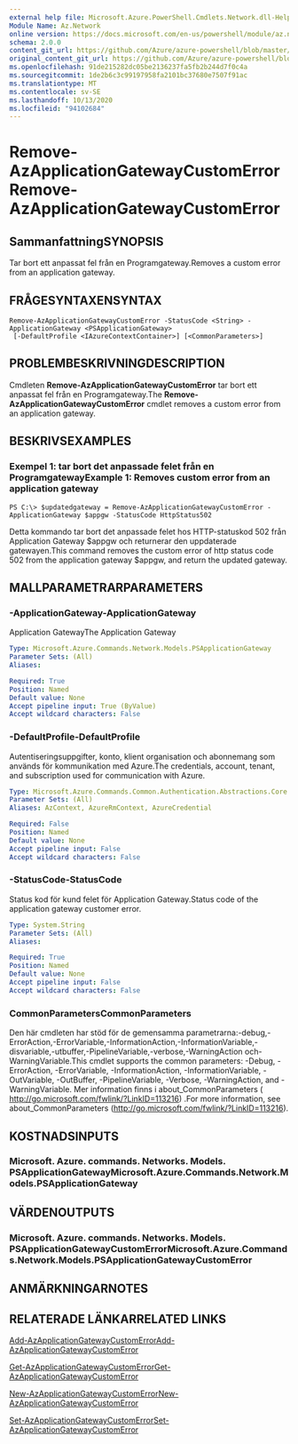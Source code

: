 ```yaml
---
external help file: Microsoft.Azure.PowerShell.Cmdlets.Network.dll-Help.xml
Module Name: Az.Network
online version: https://docs.microsoft.com/en-us/powershell/module/az.network/remove-azapplicationgatewaycustomerror
schema: 2.0.0
content_git_url: https://github.com/Azure/azure-powershell/blob/master/src/Network/Network/help/Remove-AzApplicationGatewayCustomError.md
original_content_git_url: https://github.com/Azure/azure-powershell/blob/master/src/Network/Network/help/Remove-AzApplicationGatewayCustomError.md
ms.openlocfilehash: 91de215282dc05be2136237fa5fb2b244d7f0c4a
ms.sourcegitcommit: 1de2b6c3c99197958fa2101bc37680e7507f91ac
ms.translationtype: MT
ms.contentlocale: sv-SE
ms.lasthandoff: 10/13/2020
ms.locfileid: "94102684"
---
```

# <span data-ttu-id="130a6-101">Remove-AzApplicationGatewayCustomError</span><span class="sxs-lookup"><span data-stu-id="130a6-101">Remove-AzApplicationGatewayCustomError</span></span>

## <span data-ttu-id="130a6-102">Sammanfattning</span><span class="sxs-lookup"><span data-stu-id="130a6-102">SYNOPSIS</span></span>
<span data-ttu-id="130a6-103">Tar bort ett anpassat fel från en Programgateway.</span><span class="sxs-lookup"><span data-stu-id="130a6-103">Removes a custom error from an application gateway.</span></span>

## <span data-ttu-id="130a6-104">FRÅGESYNTAXEN</span><span class="sxs-lookup"><span data-stu-id="130a6-104">SYNTAX</span></span>

```
Remove-AzApplicationGatewayCustomError -StatusCode <String> -ApplicationGateway <PSApplicationGateway>
 [-DefaultProfile <IAzureContextContainer>] [<CommonParameters>]
```

## <span data-ttu-id="130a6-105">PROBLEMBESKRIVNING</span><span class="sxs-lookup"><span data-stu-id="130a6-105">DESCRIPTION</span></span>
<span data-ttu-id="130a6-106">Cmdleten **Remove-AzApplicationGatewayCustomError** tar bort ett anpassat fel från en Programgateway.</span><span class="sxs-lookup"><span data-stu-id="130a6-106">The **Remove-AzApplicationGatewayCustomError** cmdlet removes a custom error from an application gateway.</span></span>

## <span data-ttu-id="130a6-107">BESKRIVS</span><span class="sxs-lookup"><span data-stu-id="130a6-107">EXAMPLES</span></span>

### <span data-ttu-id="130a6-108">Exempel 1: tar bort det anpassade felet från en Programgateway</span><span class="sxs-lookup"><span data-stu-id="130a6-108">Example 1: Removes custom error from an application gateway</span></span>
```
PS C:\> $updatedgateway = Remove-AzApplicationGatewayCustomError -ApplicationGateway $appgw -StatusCode HttpStatus502
```

<span data-ttu-id="130a6-109">Detta kommando tar bort det anpassade felet hos HTTP-statuskod 502 från Application Gateway $appgw och returnerar den uppdaterade gatewayen.</span><span class="sxs-lookup"><span data-stu-id="130a6-109">This command removes the custom error of http status code 502 from the application gateway $appgw, and return the updated gateway.</span></span>

## <span data-ttu-id="130a6-110">MALLPARAMETRAR</span><span class="sxs-lookup"><span data-stu-id="130a6-110">PARAMETERS</span></span>

### <span data-ttu-id="130a6-111">-ApplicationGateway</span><span class="sxs-lookup"><span data-stu-id="130a6-111">-ApplicationGateway</span></span>
<span data-ttu-id="130a6-112">Application Gateway</span><span class="sxs-lookup"><span data-stu-id="130a6-112">The Application Gateway</span></span>

```yaml
Type: Microsoft.Azure.Commands.Network.Models.PSApplicationGateway
Parameter Sets: (All)
Aliases:

Required: True
Position: Named
Default value: None
Accept pipeline input: True (ByValue)
Accept wildcard characters: False
```

### <span data-ttu-id="130a6-113">-DefaultProfile</span><span class="sxs-lookup"><span data-stu-id="130a6-113">-DefaultProfile</span></span>
<span data-ttu-id="130a6-114">Autentiseringsuppgifter, konto, klient organisation och abonnemang som används för kommunikation med Azure.</span><span class="sxs-lookup"><span data-stu-id="130a6-114">The credentials, account, tenant, and subscription used for communication with Azure.</span></span>

```yaml
Type: Microsoft.Azure.Commands.Common.Authentication.Abstractions.Core.IAzureContextContainer
Parameter Sets: (All)
Aliases: AzContext, AzureRmContext, AzureCredential

Required: False
Position: Named
Default value: None
Accept pipeline input: False
Accept wildcard characters: False
```

### <span data-ttu-id="130a6-115">-StatusCode</span><span class="sxs-lookup"><span data-stu-id="130a6-115">-StatusCode</span></span>
<span data-ttu-id="130a6-116">Status kod för kund felet för Application Gateway.</span><span class="sxs-lookup"><span data-stu-id="130a6-116">Status code of the application gateway customer error.</span></span>

```yaml
Type: System.String
Parameter Sets: (All)
Aliases:

Required: True
Position: Named
Default value: None
Accept pipeline input: False
Accept wildcard characters: False
```

### <span data-ttu-id="130a6-117">CommonParameters</span><span class="sxs-lookup"><span data-stu-id="130a6-117">CommonParameters</span></span>
<span data-ttu-id="130a6-118">Den här cmdleten har stöd för de gemensamma parametrarna:-debug,-ErrorAction,-ErrorVariable,-InformationAction,-InformationVariable,-disvariable,-utbuffer,-PipelineVariable,-verbose,-WarningAction och-WarningVariable.</span><span class="sxs-lookup"><span data-stu-id="130a6-118">This cmdlet supports the common parameters: -Debug, -ErrorAction, -ErrorVariable, -InformationAction, -InformationVariable, -OutVariable, -OutBuffer, -PipelineVariable, -Verbose, -WarningAction, and -WarningVariable.</span></span> <span data-ttu-id="130a6-119">Mer information finns i about_CommonParameters ( http://go.microsoft.com/fwlink/?LinkID=113216) .</span><span class="sxs-lookup"><span data-stu-id="130a6-119">For more information, see about_CommonParameters (http://go.microsoft.com/fwlink/?LinkID=113216).</span></span>

## <span data-ttu-id="130a6-120">KOSTNADS</span><span class="sxs-lookup"><span data-stu-id="130a6-120">INPUTS</span></span>

### <span data-ttu-id="130a6-121">Microsoft. Azure. commands. Networks. Models. PSApplicationGateway</span><span class="sxs-lookup"><span data-stu-id="130a6-121">Microsoft.Azure.Commands.Network.Models.PSApplicationGateway</span></span>

## <span data-ttu-id="130a6-122">VÄRDEN</span><span class="sxs-lookup"><span data-stu-id="130a6-122">OUTPUTS</span></span>

### <span data-ttu-id="130a6-123">Microsoft. Azure. commands. Networks. Models. PSApplicationGatewayCustomError</span><span class="sxs-lookup"><span data-stu-id="130a6-123">Microsoft.Azure.Commands.Network.Models.PSApplicationGatewayCustomError</span></span>

## <span data-ttu-id="130a6-124">ANMÄRKNINGAR</span><span class="sxs-lookup"><span data-stu-id="130a6-124">NOTES</span></span>

## <span data-ttu-id="130a6-125">RELATERADE LÄNKAR</span><span class="sxs-lookup"><span data-stu-id="130a6-125">RELATED LINKS</span></span>

[<span data-ttu-id="130a6-126">Add-AzApplicationGatewayCustomError</span><span class="sxs-lookup"><span data-stu-id="130a6-126">Add-AzApplicationGatewayCustomError</span></span>](./Add-AzApplicationGatewayCustomError.md)

[<span data-ttu-id="130a6-127">Get-AzApplicationGatewayCustomError</span><span class="sxs-lookup"><span data-stu-id="130a6-127">Get-AzApplicationGatewayCustomError</span></span>](./Get-AzApplicationGatewayCustomError.md)

[<span data-ttu-id="130a6-128">New-AzApplicationGatewayCustomError</span><span class="sxs-lookup"><span data-stu-id="130a6-128">New-AzApplicationGatewayCustomError</span></span>](./New-AzApplicationGatewayCustomError.md)

[<span data-ttu-id="130a6-129">Set-AzApplicationGatewayCustomError</span><span class="sxs-lookup"><span data-stu-id="130a6-129">Set-AzApplicationGatewayCustomError</span></span>](./Set-AzApplicationGatewayCustomError.md)

